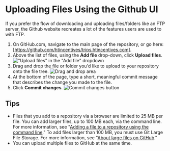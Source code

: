 # Uploading Files Using the Github UI

If you prefer the flow of downloading and uploading files/folders like an FTP server, the Github website recreates a lot of the features users are used to with FTP.

1. On GitHub.com, navigate to the main page of the repository, or go here: [https://github.com/htincentives/trips.htincentives.com].
2. Above the list of files, using the **Add file** drop-down, click **Upload files**. !["Upload files" in the "Add file" dropdown](https://docs.github.com/assets/cb-26342/images/help/repository/upload-files-button.png)
3. Drag and drop the file or folder you'd like to upload to your repository onto the file tree. ![Drag and drop area](https://docs.github.com/assets/cb-10159/images/help/repository/upload-files-drag-and-drop.png)
4. At the bottom of the page, type a short, meaningful commit message that describes the change you made to the file.
5. Click **Commit changes**. ![Commit changes button](https://docs.github.com/assets/cb-19765/images/help/repository/commit-changes-button.png)

## Tips

* Files that you add to a repository via a browser are limited to 25 MB per file. You can add larger files, up to 100 MB each, via the command line. For more information, see "[Adding a file to a repository using the command line](https://docs.github.com/en/repositories/working-with-files/managing-files/adding-a-file-to-a-repository?platform=mac#adding-a-file-to-a-repository-using-the-command-line)." To add files larger than 100 MB, you must use Git Large File Storage. For more information, see "[About large files on GitHub](https://docs.github.com/en/repositories/working-with-files/managing-large-files/about-large-files-on-github)."
* You can upload multiple files to GitHub at the same time.
